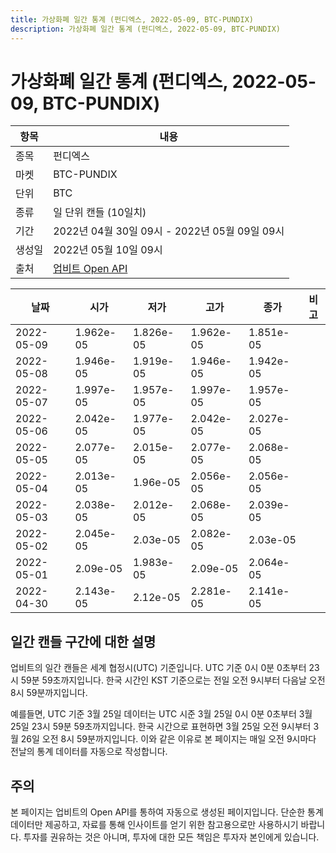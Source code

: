 ```yaml
---
title: 가상화폐 일간 통계 (펀디엑스, 2022-05-09, BTC-PUNDIX)
description: 가상화폐 일간 통계 (펀디엑스, 2022-05-09, BTC-PUNDIX)
---
```



가상화폐 일간 통계 (펀디엑스, 2022-05-09, BTC-PUNDIX)
===

|항목|내용|
|--|--|
|종목|펀디엑스|
|마켓|BTC-PUNDIX|
|단위|BTC|
|종류|일 단위 캔들 (10일치)|
|기간|2022년 04월 30일 09시 - 2022년 05월 09일 09시|
|생성일|2022년 05월 10일 09시|
|출처|[업비트 Open API](https://docs.upbit.com)|


|날짜|시가|저가|고가|종가|비고|
|--|--|--|--|--|--|
|2022-05-09|1.962e-05|1.826e-05|1.962e-05|1.851e-05|    |
|2022-05-08|1.946e-05|1.919e-05|1.946e-05|1.942e-05|    |
|2022-05-07|1.997e-05|1.957e-05|1.997e-05|1.957e-05|    |
|2022-05-06|2.042e-05|1.977e-05|2.042e-05|2.027e-05|    |
|2022-05-05|2.077e-05|2.015e-05|2.077e-05|2.068e-05|    |
|2022-05-04|2.013e-05|1.96e-05|2.056e-05|2.056e-05|    |
|2022-05-03|2.038e-05|2.012e-05|2.068e-05|2.039e-05|    |
|2022-05-02|2.045e-05|2.03e-05|2.082e-05|2.03e-05|    |
|2022-05-01|2.09e-05|1.983e-05|2.09e-05|2.064e-05|    |
|2022-04-30|2.143e-05|2.12e-05|2.281e-05|2.141e-05|    |


일간 캔들 구간에 대한 설명
---


업비트의 일간 캔들은 세계 협정시(UTC) 기준입니다. 
UTC 기준 0시 0분 0초부터 23시 59분 59초까지입니다. 
한국 시간인 KST 기준으로는 전일 오전 9시부터 다음날 오전 8시 59분까지입니다. 


예를들면, UTC 기준 3월 25일 데이터는 UTC 시준 3월 25일 0시 0분 0초부터 3월 25일 23시 59분 59초까지입니다. 
한국 시간으로 표현하면 3월 25일 오전 9시부터 3월 26일 오전 8시 59분까지입니다. 
이와 같은 이유로 본 페이지는 매일 오전 9시마다 전날의 통계 데이터를 자동으로 작성합니다. 


주의
---


본 페이지는 업비트의 Open API를 통하여 자동으로 생성된 페이지입니다. 
단순한 통계 데이터만 제공하고, 자료를 통해 인사이트를 얻기 위한 참고용으로만 사용하시기 바랍니다. 
투자를 권유하는 것은 아니며, 투자에 대한 모든 책임은 투자자 본인에게 있습니다. 
